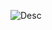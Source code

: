 ![Desc](https://gitlab.com/ramanpreeet1990/CSE_535_Boolean_Processing_TAAT_DAAT/raw/master/Description.png)
